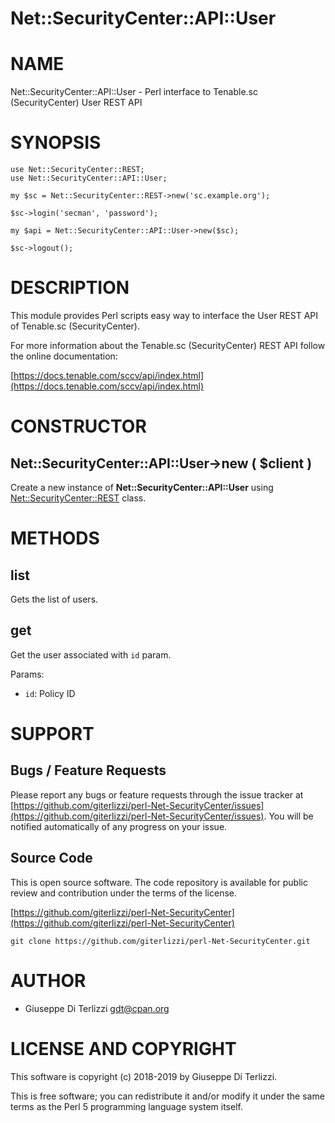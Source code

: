 # Net::SecurityCenter::API::User
# NAME

Net::SecurityCenter::API::User - Perl interface to Tenable.sc (SecurityCenter) User REST API

# SYNOPSIS

    use Net::SecurityCenter::REST;
    use Net::SecurityCenter::API::User;

    my $sc = Net::SecurityCenter::REST->new('sc.example.org');

    $sc->login('secman', 'password');

    my $api = Net::SecurityCenter::API::User->new($sc);

    $sc->logout();

# DESCRIPTION

This module provides Perl scripts easy way to interface the User REST API of Tenable.sc
(SecurityCenter).

For more information about the Tenable.sc (SecurityCenter) REST API follow the online documentation:

[https://docs.tenable.com/sccv/api/index.html](https://docs.tenable.com/sccv/api/index.html)

# CONSTRUCTOR

## Net::SecurityCenter::API::User->new ( $client )

Create a new instance of **Net::SecurityCenter::API::User** using [Net::SecurityCenter::REST](Net-SecurityCenter-REST.md) class.

# METHODS

## list

Gets the list of users.

## get

Get the user associated with `id` param.

Params:

- `id`: Policy ID

# SUPPORT

## Bugs / Feature Requests

Please report any bugs or feature requests through the issue tracker
at [https://github.com/giterlizzi/perl-Net-SecurityCenter/issues](https://github.com/giterlizzi/perl-Net-SecurityCenter/issues).
You will be notified automatically of any progress on your issue.

## Source Code

This is open source software.  The code repository is available for
public review and contribution under the terms of the license.

[https://github.com/giterlizzi/perl-Net-SecurityCenter](https://github.com/giterlizzi/perl-Net-SecurityCenter)

    git clone https://github.com/giterlizzi/perl-Net-SecurityCenter.git

# AUTHOR

- Giuseppe Di Terlizzi <gdt@cpan.org>

# LICENSE AND COPYRIGHT

This software is copyright (c) 2018-2019 by Giuseppe Di Terlizzi.

This is free software; you can redistribute it and/or modify it under
the same terms as the Perl 5 programming language system itself.
